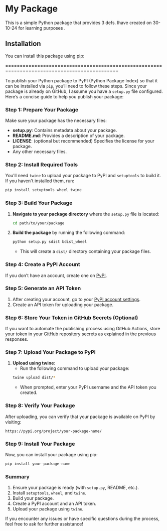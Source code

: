 # My Package

This is a simple Python package that provides 3 defs.
Ihave created on 30-10-24 for learning purposes .

## Installation

You can install this package using pip:


=============================================================================================

To publish your Python package to PyPI (Python Package Index) so that it can be installed via `pip`, you’ll need to follow these steps. Since your package is already on GitHub, I assume you have a `setup.py` file configured. Here’s a concise guide to help you publish your package:

### Step 1: Prepare Your Package
Make sure your package has the necessary files:
- **setup.py**: Contains metadata about your package.
- **README.md**: Provides a description of your package.
- **LICENSE**: (optional but recommended) Specifies the license for your package.
- Any other necessary files.

### Step 2: Install Required Tools
You'll need `twine` to upload your package to PyPI and `setuptools` to build it. If you haven't installed them, run:

```bash
pip install setuptools wheel twine
```

### Step 3: Build Your Package
1. **Navigate to your package directory** where the `setup.py` file is located:
   ```bash
   cd path/to/your/package
   ```

2. **Build the package** by running the following command:
   ```bash
   python setup.py sdist bdist_wheel
   ```
   - This will create a `dist/` directory containing your package files.

### Step 4: Create a PyPI Account
If you don’t have an account, create one on [PyPI](https://pypi.org/account/register/).

### Step 5: Generate an API Token
1. After creating your account, go to your [PyPI account settings](https://pypi.org/manage/account/#api-tokens).
2. Create an API token for uploading your package.

### Step 6: Store Your Token in GitHub Secrets (Optional)
If you want to automate the publishing process using GitHub Actions, store your token in your GitHub repository secrets as explained in the previous responses.

### Step 7: Upload Your Package to PyPI
1. **Upload using twine**:
   - Run the following command to upload your package:
   ```bash
   twine upload dist/*
   ```
   - When prompted, enter your PyPI username and the API token you created.

### Step 8: Verify Your Package
After uploading, you can verify that your package is available on PyPI by visiting:
```
https://pypi.org/project/your-package-name/
```

### Step 9: Install Your Package
Now, you can install your package using pip:
```bash
pip install your-package-name
```

### Summary
1. Ensure your package is ready (with `setup.py`, README, etc.).
2. Install `setuptools`, `wheel`, and `twine`.
3. Build your package.
4. Create a PyPI account and an API token.
5. Upload your package using `twine`.

If you encounter any issues or have specific questions during the process, feel free to ask for further assistance!
